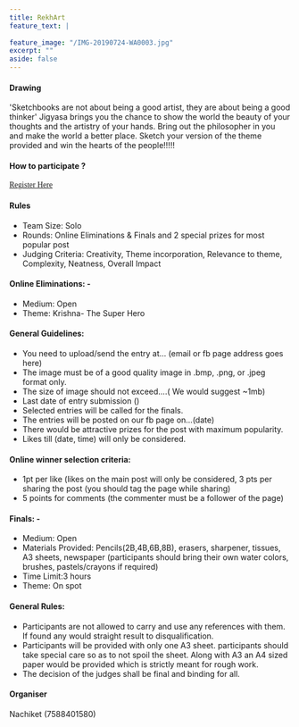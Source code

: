 ```yaml
---
title: RekhArt
feature_text: |
  
feature_image: "/IMG-20190724-WA0003.jpg"
excerpt: ""
aside: false
---
```

#### Drawing
'Sketchbooks are not about being a good artist, they are about being a good thinker' Jigyasa brings you the chance to show the world the beauty of your thoughts and the artistry of your hands. Bring out the philosopher in you and make the world a better place. Sketch your version of the theme provided and win the hearts of the people!!!!!

#### How to participate ?
[<span style="font-family:Papyrus; font-size:1em;">Register Here</span>](https://forms.gle/KdcxcBhTjBirV6pH8 "Event Registration link") 


#### Rules

* Team Size: Solo
* Rounds: Online Eliminations & Finals and 2 special prizes for most popular post
* Judging Criteria: Creativity, Theme incorporation, Relevance to theme, Complexity, Neatness, Overall Impact

#### Online Eliminations: -

* Medium: Open
* Theme: Krishna- The Super Hero 

#### General Guidelines:

* You need to upload/send the entry at… (email or fb page address goes here)
* The image must be of a good quality image in .bmp, .png, or .jpeg format only.
* The size of image should not exceed….( We would suggest ~1mb)
* Last date of entry submission ()
* Selected entries will be called for the finals.
* The entries will be posted on our fb page on…(date)
* There would be attractive prizes for the post with maximum popularity.
* Likes till (date, time) will only be considered.
 

#### Online winner selection criteria: 
* 1pt per like (likes on the main post will only be considered, 3 pts per sharing the post (you should tag the page while sharing)
* 5 points for comments (the commenter must be a follower of the page)

#### Finals: -
* Medium: Open
* Materials Provided: Pencils(2B,4B,6B,8B), erasers, sharpener, tissues, A3 sheets, newspaper (participants should bring their own water colors, brushes, pastels/crayons if required)
* Time Limit:3 hours
* Theme: On spot

#### General Rules:
* Participants are not allowed to carry and use any references with them. If found any would straight result to disqualification.
* Participants will be provided with only one A3 sheet. participants should take special care so as to not spoil the sheet. Along with A3 an A4 sized paper would be provided which is strictly meant for rough work.
* The decision of the judges shall be final and binding for all.

#### Organiser
Nachiket (7588401580)
```
